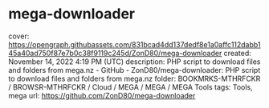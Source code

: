 # mega-downloader

cover: https://opengraph.githubassets.com/831bcad4dd137dedf8e1a0affc112dabb145a40ad750f87e7b0c38f9119c245d/ZonD80/mega-downloader
created: November 14, 2022 4:19 PM (UTC)
description: PHP script to download files and folders from mega.nz - GitHub - ZonD80/mega-downloader: PHP script to download files and folders from mega.nz
folder: BOOKMRKS-MTHRFCKR / BROWSR-MTHRFCKR / Cloud / MEGA / MEGA / MEGA Tools
tags: Tools, mega
url: https://github.com/ZonD80/mega-downloader